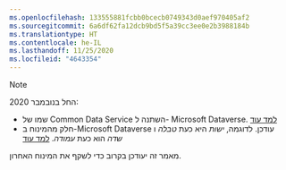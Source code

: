 ```yaml
---
ms.openlocfilehash: 133555881fcbb0bcecb0749343d0aef970405af2
ms.sourcegitcommit: 6a6df62fa12dcb9bd5f5a39cc3ee0e2b3988184b
ms.translationtype: HT
ms.contentlocale: he-IL
ms.lasthandoff: 11/25/2020
ms.locfileid: "4643354"
---
```

> [!NOTE]
> החל בנובמבר 2020:
> - שמו של Common Data Service השתנה ל- Microsoft Dataverse. [למד עוד](https://aka.ms/PAuAppBlog)
> - חלק מהמינוח ב-Microsoft Dataverse עודכן. לדוגמה, *ישות* היא כעת *טבלה* ו *שדה* הוא כעת *עמודה*. [למד עוד](https://go.microsoft.com/fwlink/?linkid=2147247)
>
> מאמר זה יעודכן בקרוב כדי לשקף את המינוח האחרון.
